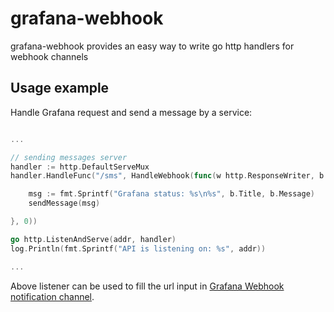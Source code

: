 # grafana-webhook

grafana-webhook provides an easy way to write go http handlers for webhook channels

## Usage example

Handle Grafana request and send a message by a service:

```go

...

// sending messages server
handler := http.DefaultServeMux
handler.HandleFunc("/sms", HandleWebhook(func(w http.ResponseWriter, b *Body) {

    msg := fmt.Sprintf("Grafana status: %s\n%s", b.Title, b.Message)
    sendMessage(msg)

}, 0))

go http.ListenAndServe(addr, handler)
log.Println(fmt.Sprintf("API is listening on: %s", addr))

...

```

Above listener can be used to fill the url input in [Grafana Webhook notification channel](http://docs.grafana.org/alerting/notifications/#webhook).